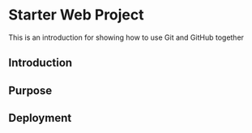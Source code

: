 # Starter Web Project

This is an introduction for showing how to use Git and GitHub together

## Introduction

## Purpose

## Deployment